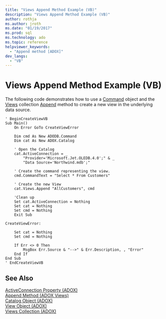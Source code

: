 ```yaml
---
title: "Views Append Method Example (VB)"
description: "Views Append Method Example (VB)"
author: rothja
ms.author: jroth
ms.date: "01/19/2017"
ms.prod: sql
ms.technology: ado
ms.topic: reference
helpviewer_keywords:
  - "Append method [ADOX]"
dev_langs:
  - "VB"
---
```

# Views Append Method Example (VB)
The following code demonstrates how to use a [Command](../ado-api/command-object-ado.md) object and the [Views](./views-collection-adox.md) collection [Append](./append-method-adox-views.md) method to create a new view in the underlying data source.  
  
```  
' BeginCreateViewVB  
Sub Main()  
    On Error GoTo CreateViewError  
  
    Dim cmd As New ADODB.Command  
    Dim cat As New ADOX.Catalog  
  
    ' Open the Catalog  
    cat.ActiveConnection = _  
        "Provider='Microsoft.Jet.OLEDB.4.0';" & _  
        "Data Source='Northwind.mdb';"  
  
    ' Create the command representing the view.  
    cmd.CommandText = "Select * From Customers"  
  
    ' Create the new View  
    cat.Views.Append "AllCustomers", cmd  
  
    'Clean up  
    Set cat.ActiveConnection = Nothing  
    Set cat = Nothing  
    Set cmd = Nothing  
    Exit Sub  
  
CreateViewError:  
  
    Set cat = Nothing  
    Set cmd = Nothing  
  
    If Err <> 0 Then  
        MsgBox Err.Source & "-->" & Err.Description, , "Error"  
    End If  
End Sub  
' EndCreateViewVB  
```  
  
## See Also  
 [ActiveConnection Property (ADOX)](./activeconnection-property-adox.md)   
 [Append Method (ADOX Views)](./append-method-adox-views.md)   
 [Catalog Object (ADOX)](./catalog-object-adox.md)   
 [View Object (ADOX)](./view-object-adox.md)   
 [Views Collection (ADOX)](./views-collection-adox.md)